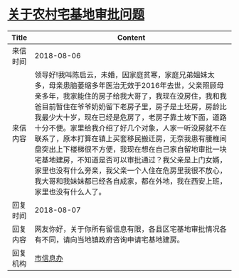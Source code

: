 # [关于农村宅基地审批问题](http://www.shangluo.gov.cn/zmhd/ldxxxx.jsp?urltype=leadermail.LeaderMailContentUrl&wbtreeid=1112&leadermailid=4854)

| Title |                                                                                                                                                       Content                                                                                                                                                       |
|:-----:|---------------------------------------------------------------------------------------------------------------------------------------------------------------------------------------------------------------------------------------------------------------------------------------------------------------------|
| 来信时间  | 2018-08-06                                                                                                                                                                                                                                                                                                          |
| 来信内容  | 领导好!我叫陈启云，未婚，因家庭贫寒，家庭兄弟姐妹太多，母亲患脑萎缩多年医治无效于2016年去世，父亲照顾母亲多年，我家能住的房子给我大哥了，我现在没房住，我和我爸目前暂住在爷爷奶奶留下老房子里，房子是土坯房，房龄比我最少大十岁，现在已经是危房了，老房子靠土坡下面，道路十分不便。家里给我介绍了好几个对象，人家一听没房就不在联系了，原本打算在镇上买套移民搬迁房，无奈我患有腰椎间盘突出上下楼梯很不方便，我现在想在自己家自留地审批一块宅基地建房，不知道是否可以审批通过？我父亲是上门女婿，家里也没有什么旁亲，我父亲一个人住在危房里我很不放心，我大哥和我妹妹都已经各自成家，都在外地，我在西安上班，家里也没有什么人了。 |
| 回复时间  | 2018-08-07                                                                                                                                                                                                                                                                                                          |
| 回复内容  | 网友你好，关于你所有留信息有限，各县区宅基地审批情况各有不同，请向当地镇政府咨询申请宅基地建房。                                                                                                                                                                                                                                                                    |
| 回复机构  | [市信息办](../../category/agencies/市信息办.md)                                                                                                                                                                                                                                                                             |